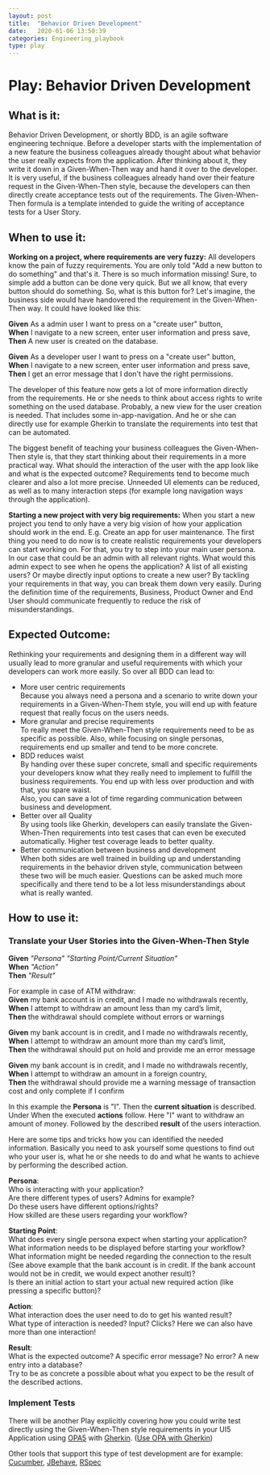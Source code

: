 ```yaml
---
layout: post
title:  "Behavior Driven Development"
date:   2020-01-06 13:50:39
categories: Engineering_playbook
type: play
---
```



# Play: Behavior Driven Development

## What is it:

Behavior Driven Development, or shortly BDD, is an agile software engineering technique. Before a developer starts with the implementation of a new feature the business colleagues already thought about what behavior the user really expects from the application. After thinking about it, they write it down in a Given-When-Then way and hand it over to the developer. It is very useful, if the business colleagues already hand over their feature request in the Given-When-Then style, because the developers can then directly create acceptance tests out of the requirements. The Given-When-Then formula is a template intended to guide the writing of acceptance tests for a User Story.

## When to use it:

**Working on a project, where requirements are very fuzzy:** All developers know the pain of fuzzy requirements. You are only told "Add a new button to do something" and that's it. There is so much information missing! Sure, to simple add a button can be done very quick. But we all know, that every button should do something. So, what is this button for?
Let's imagine, the business side would have handovered the requirement in the Given-When-Then way. It could have looked like this:

**Given** As a admin user I want to press on a "create user" button,  
**When** I navigate to a new screen, enter user information and press save,  
**Then** A new user is created on the database.

**Given** As a developer user I want to press on a "create user" button,  
**When** I navigate to a new screen, enter user information and press save,  
**Then** I get an error message that I don't have the right permissions.

The developer of this feature now gets a lot of more information directly from the requirements. He or she needs to think about access rights to write something on the used database. Probably, a new view for the user creation is needed. That includes some in-app-navigation. And he or she can directly use for example Gherkin to translate the requirements into test that can be automated.

The biggest benefit of teaching your business colleagues the Given-When-Then style is, that they start thinking about their requirements in a more practical way. What should the interaction of the user with the app look like and what is the expected outcome? Requirements tend to become much clearer and also a lot more precise. Unneeded UI elements can be reduced, as well as to many interaction steps (for example long navigation ways through the application).

**Starting a new project with very big requirements:** When you start a new project you tend to only have a very big vision of how your application should work in the end. E.g. Create an app for user maintenance. The first thing you need to do now is to create realistic requirements your developers can start working on. For that, you try to step into your main user persona. In our case that could be an admin with all relevant rights. What would this admin expect to see when he opens the application? A list of all existing users? Or maybe directly input options to create a new user?
By tackling your requirements in that way, you can break them down very easily. During the definition time of the requirements, Business, Product Owner and End User should communicate frequently to reduce the risk of misunderstandings.



## Expected Outcome:

Rethinking your requirements and designing them in a different way will usually lead to more granular and useful requirements with which your developers can work more easily. So over all BDD can lead to:

- More user centric requirements  
Because you always need a persona and a scenario to write down your requirements in a Given-When-Them style, you will end up with feature request that really focus on the users needs.
- More granular and precise requirements  
To really meet the Given-When-Then style requirements need to be as specific as possible. Also, while focusing on single personas, requirements end up smaller and tend to be more concrete.
- BDD reduces waist  
By handing over these super concrete, small and specific requirements your developers know what they really need to implement to fulfill the business requirements. You end up with less over production and with that, you spare waist.  
Also, you can save a lot of time regarding communication between business and development.
- Better over all Quality  
By using tools like Gherkin, developers can easily translate the Given-When-Then requirements into test cases that can even be executed automatically. Higher test coverage leads to better quality.
- Better communication between business and development  
When both sides are well trained in building up and understanding requirements in the behavior driven style, communication between these two will be much easier. Questions can be asked much more specifically and there tend to be a lot less misunderstandings about what is really wanted.



## How to use it:

### Translate your User Stories into the Given-When-Then Style

**Given** *"Persona" "Starting Point/Current Situation"*  
**When** *"Action"*  
**Then** *"Result"*


For example in case of ATM withdraw:  
**Given** my bank account is in credit, and I made no withdrawals recently,  
**When**  I attempt to withdraw an amount less than my card’s limit,  
**Then** the withdrawal should complete without errors or warnings  

**Given** my bank account is in credit, and I made no withdrawals recently,    
**When**  I attempt to withdraw an amount more than my card’s limit,    
**Then** the withdrawal should put on hold and provide me an error message  

**Given** my bank account is in credit, and I made no withdrawals recently,  
**When**  I attempt to withdraw an amount in a foreign country,  
**Then** the withdrawal should provide me a warning message of transaction cost and only complete if I confirm  

In this example the **Persona** is "I". Then the **current situation** is described. Under When the executed **actions** follow. Here "I" want to withdraw an amount of money. Followed by the described **result** of the users interaction.

Here are some tips and tricks how you can identified the needed information. Basically you need to ask yourself some questions to find out who your user is, what he or she needs to do and what he wants to achieve by performing the described action.

**Persona**:    
Who is interacting with your application?  
Are there different types of users? Admins for example?  
Do these users have different options/rights?  
How skilled are these users regarding your workflow? 

**Starting Point**:  
What does every single persona expect when starting your application?  
What information needs to be displayed before starting your workflow?  
What information might be needed regarding the connection to the result (See above example that the bank account is in credit. If the bank account would not be in credit, we would expect another result)?   
Is there an initial action to start your actual new required action (like pressing a specific button)?  

**Action**:  
What interaction does the user need to do to get his wanted result?  
What type of interaction is needed? Input? Clicks? Here we can also have more than one interaction!

**Result**:  
What is the expected outcome? A specific error message? No error? A new entry into a database?  
Try to be as concrete a possible about what you expect to be the result of the described actions.
 
### Implement Tests

There will be another Play explicitly covering how you could write test directly using the Given-When-Then style requirements in your UI5 Application using [OPA5](https://sapui5.hana.ondemand.com/#/topic/2696ab50faad458f9b4027ec2f9b884d) with [Gherkin](https://cucumber.io/docs/gherkin/reference/). ([Use OPA with Gherkin](https://sapui5.hana.ondemand.com/#/topic/45ac9f19d9414b30b121c6e00f57433c))   
 
Other tools that support this type of test development are for example: [Cucumber](https://cucumber.io/), [JBehave](https://jbehave.org/), [RSpec](https://rspec.info/)
